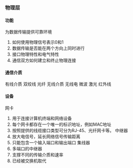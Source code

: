 ### 物理层

#### 功能
为数据传输提供可靠环境
1. 如何使用物理信号表示0和1
2. 数据传输是否能在两个方向上同时进行
3. 接口物理特性和电气特性
4. 通信双方如何建立和终止物理连接
#### 通信介质
有线介质
双绞线
光纤
无线介质
无线电
微波
激光
红外线

#### 设备
网卡
1. 用于连接计算机终端和网络设备
2. 每个网卡都存在一个唯一的标识地址，例如MAC地址
3. 按照提供的线缆接口类型可分为RJ-45、光纤网卡等。
中继器
1. 放大电信号，延长网络信号传输距离
2. 只能包含一个输入端口和输出端口
集线器
1. 多端口的中继器
2. 支撑不同的传输介质和速率
3. 已经被交换机取代
